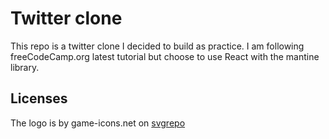# Twitter clone

This repo is a twitter clone I decided to build as practice.
I am following freeCodeCamp.org latest tutorial but choose to use React with the mantine library.

## Licenses

The logo is by game-icons.net on [svgrepo](https://game-icons.net/?ref=svgrepo.com)
